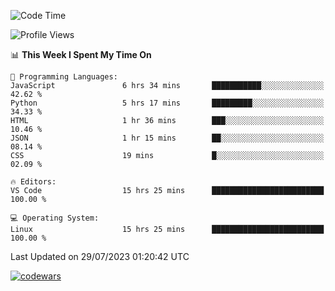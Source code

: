 <!--START_SECTION:waka-->
![Code Time](http://img.shields.io/badge/Code%20Time-250%20hrs%204%20mins-blue)

![Profile Views](http://img.shields.io/badge/Profile%20Views-25-blue)

📊 **This Week I Spent My Time On** 

```text
💬 Programming Languages: 
JavaScript               6 hrs 34 mins       ███████████░░░░░░░░░░░░░░   42.62 % 
Python                   5 hrs 17 mins       █████████░░░░░░░░░░░░░░░░   34.33 % 
HTML                     1 hr 36 mins        ███░░░░░░░░░░░░░░░░░░░░░░   10.46 % 
JSON                     1 hr 15 mins        ██░░░░░░░░░░░░░░░░░░░░░░░   08.14 % 
CSS                      19 mins             █░░░░░░░░░░░░░░░░░░░░░░░░   02.09 % 

🔥 Editors: 
VS Code                  15 hrs 25 mins      █████████████████████████   100.00 % 

💻 Operating System: 
Linux                    15 hrs 25 mins      █████████████████████████   100.00 % 
```


 Last Updated on 29/07/2023 01:20:42 UTC
<!--END_SECTION:waka-->
[![codewars](https://www.codewars.com/users/Delitel/badges/large)](https://www.codewars.com/users/Delitel)   
